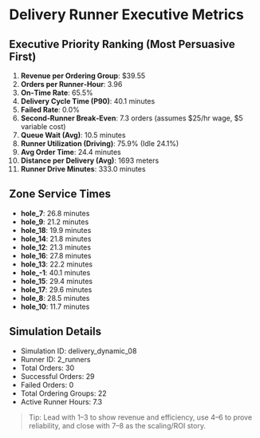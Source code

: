 # Delivery Runner Executive Metrics

## Executive Priority Ranking (Most Persuasive First)
1. **Revenue per Ordering Group**: $39.55
2. **Orders per Runner‑Hour**: 3.96
3. **On‑Time Rate**: 65.5%
4. **Delivery Cycle Time (P90)**: 40.1 minutes
5. **Failed Rate**: 0.0%
6. **Second‑Runner Break‑Even**: 7.3 orders (assumes $25/hr wage, $5 variable cost)
7. **Queue Wait (Avg)**: 10.5 minutes
8. **Runner Utilization (Driving)**: 75.9% (Idle 24.1%)
9. **Avg Order Time**: 24.4 minutes
10. **Distance per Delivery (Avg)**: 1693 meters
11. **Runner Drive Minutes**: 333.0 minutes

## Zone Service Times
- **hole_7**: 26.8 minutes
- **hole_9**: 21.2 minutes
- **hole_18**: 19.9 minutes
- **hole_14**: 21.8 minutes
- **hole_12**: 21.3 minutes
- **hole_16**: 27.8 minutes
- **hole_13**: 22.2 minutes
- **hole_-1**: 40.1 minutes
- **hole_15**: 29.4 minutes
- **hole_17**: 29.6 minutes
- **hole_8**: 28.5 minutes
- **hole_10**: 11.7 minutes


## Simulation Details
- Simulation ID: delivery_dynamic_08
- Runner ID: 2_runners
- Total Orders: 30
- Successful Orders: 29
- Failed Orders: 0
- Total Ordering Groups: 22
- Active Runner Hours: 7.3

> Tip: Lead with 1–3 to show revenue and efficiency, use 4–6 to prove reliability, and close with 7–8 as the scaling/ROI story.
